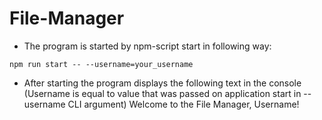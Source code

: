 # File-Manager

- The program is started by npm-script start in following way:

`npm run start -- --username=your_username`

- After starting the program displays the following text in the console (Username is equal to value that was passed on application start in --username CLI argument)
  Welcome to the File Manager, Username!
